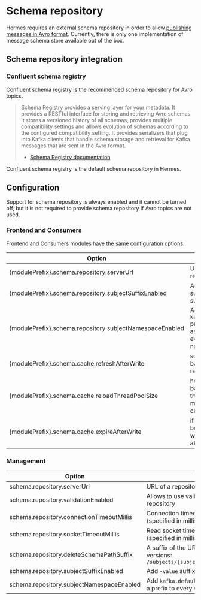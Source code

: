 # Schema repository

Hermes requires an external schema repository in order to allow [publishing messages in Avro format](../user/publishing-avro.md).
Currently, there is only one implementation of message schema store available out of the box.

## Schema repository integration

### Confluent schema registry

Confluent schema registry is the recommended schema repository for Avro topics.

> Schema Registry provides a serving layer for your metadata. It provides a RESTful interface for storing and retrieving Avro schemas.
> It stores a versioned history of all schemas, provides multiple compatibility settings and allows evolution
> of schemas according to the configured compatibility setting. It provides serializers that plug into Kafka clients
> that handle schema storage and retrieval for Kafka messages that are sent in the Avro format.
> - [Schema Registry documentation](https://github.com/confluentinc/schema-registry)

Confluent schema registry is the default schema repository in Hermes.

## Configuration

Support for schema repository is always enabled and it cannot be turned off, but it is not required
to provide schema repository if Avro topics are not used.

### Frontend and Consumers

Frontend and Consumers modules have the same configuration options.

Option                                   | Description                                                        | Default value
-------------------------------------------------------- | ---------------------------------------------------------------------- | -------------
{modulePrefix}.schema.repository.serverUrl               | URL of a repository                                                    | `http://localhost:8888/`
{modulePrefix}.schema.repository.subjectSuffixEnabled    | Add `-value` suffix to every subject name                              | `false`
{modulePrefix}.schema.repository.subjectNamespaceEnabled | Add `kafka.namespace` property value as a prefix to every subject name | `false`
{modulePrefix}.schema.cache.refreshAfterWrite            | schema cache background refresh period                                 | 10m
{modulePrefix}.schema.cache.reloadThreadPoolSize         | how many background threads should maintain the cache                  | 2
{modulePrefix}.schema.cache.expireAfterWrite             | if schema can't be refreshed, it will be deleted after this period     | 24h

### Management

Option                                   | Description                                                                                        | Default value
---------------------------------------- |----------------------------------------------------------------------------------------------------| -------------
schema.repository.serverUrl              | URL of a repository                                                                                | `http://localhost:8888/`
schema.repository.validationEnabled      | Allows to use validation API in schema repository                                                  | `false`
schema.repository.connectionTimeoutMillis| Connection timeout used in http client (specified in milliseconds)                                 | 1000
schema.repository.socketTimeoutMillis    | Read socket timeout used in http client (specified in milliseconds)                                | 3000
schema.repository.deleteSchemaPathSuffix | A suffix of the URL to delete all schema versions: `/subjects/{subject}/{deleteSchemaPathSuffix}`  | `""`
schema.repository.subjectSuffixEnabled   | Add `-value` suffix to every subject name                                                          | `false`
schema.repository.subjectNamespaceEnabled| Add `kafka.defaultNamespace` property value as a prefix to every subject name                      | `false`

